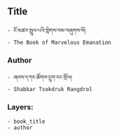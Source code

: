 ## Title
	- ངོ་མཚར་སྤྲུལ་པའི་གླེགས་བམ་བཞུགས་སོ།
	- The Book of Marvelous Emanation

### Author
	- ཞབས་དཀར་ཚོགས་དྲུག་རང་གྲོལ།
	- Shabkar Tsokdruk Rangdrol

### Layers:
	- book_title
	- author
